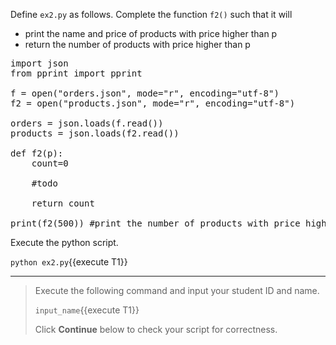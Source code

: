 Define `ex2.py` as follows. Complete the function `f2()` such that it will

* print the name and price of products with price higher than p
* return the number of products with price higher than p

<pre class="file" data-filename="ex2.py" data-target="replace">
import json
from pprint import pprint 

f = open("orders.json", mode="r", encoding="utf-8")
f2 = open("products.json", mode="r", encoding="utf-8")

orders = json.loads(f.read())
products = json.loads(f2.read())

def f2(p):
    count=0
    
	#todo
	
    return count
	
print(f2(500)) #print the number of products with price higher than 500.
</pre>


Execute the python script.

`python ex2.py`{{execute T1}}


- - -

> 
> Execute the following command and input your student ID and name.
> 
> `input_name`{{execute T1}}
>
> Click **Continue** below to check your script for correctness.
>
>



